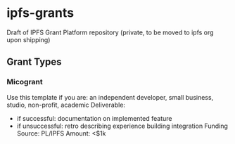 # ipfs-grants
Draft of IPFS Grant Platform repository (private, to be moved to ipfs org upon shipping)

## Grant Types

### Micogrant
Use this template if you are: an independent developer, small business, studio, non-profit, academic
Deliverable:
  - if successful: documentation on implemented feature
  - if unsuccessful: retro describing experience building integration
Funding Source: PL/IPFS
Amount: <$1k
